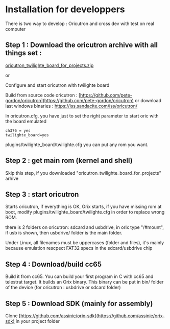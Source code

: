 # Installation for developpers

There is two way to develop : Oricutron and cross dev with test on real computer

## Step 1 : Download the oricutron archive with all things set :

[oricutron_twilighte_board_for_projects.zip](oricutron_twilighte_board_for_projects)

or

Configure and start oricutron with twilighte board

Build from source code oricutron : [https://github.com/pete-gordon/oricutron](https://github.com/pete-gordon/oricutron) or download last windows binaries : https://iss.sandacite.com/iss/oricutron/

In oricutron.cfg, you have just to set the right parameter to start oric with the board emulated

``` ca65
ch376 = yes
twilighte_board=yes
```

plugins/twilighte_board/twilighte.cfg you can put any rom you want.

## Step 2 : get main rom (kernel and shell)

Skip this step, if you downloaded "oricutron_twilighte_board_for_projects" arhive

## Step 3 : start oricutron

Starts oricutron, if everything is OK, Orix starts, if you have missing rom at boot, modify plugins/twilighte_board/twilighte.cfg in order to replace wrong ROM.

there is 2 folders on oricutron: sdcard and usbdrive, in orix type "/#mount", if usb is shown, then usbdrive/ folder is the main folder.

Under Linux, all filenames must be uppercases (folder and files), it's mainly because emulation rescpect FAT32 specs in the sdcard/usbdrive chip

## Step 4 : Download/build cc65

Build it from cc65. You can build your first program in C with cc65 and telestrat target. It builds an Orix binary. This binary can be put in bin/ folder of the device (for oricutron : usbdrive or sdcard folder)

## Step 5 : Download SDK  (mainly for assembly)

Clone [https://github.com/assinie/orix-sdk](https://github.com/assinie/orix-sdk) in your project folder




